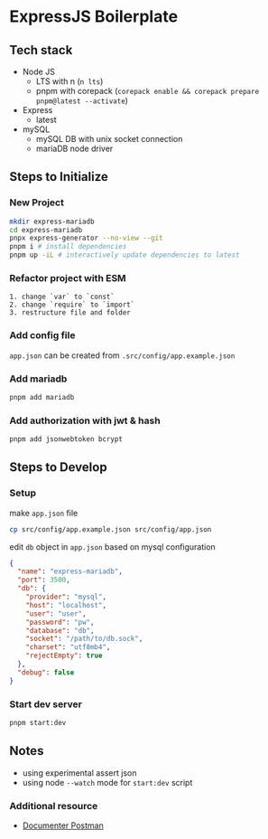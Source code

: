 # ExpressJS Boilerplate

## Tech stack

- Node JS
  - LTS with n (`n lts`)
  - pnpm with corepack (`corepack enable && corepack prepare pnpm@latest --activate`)
- Express
  - latest
- mySQL
  - mySQL DB with unix socket connection
  - mariaDB node driver

## Steps to Initialize

### New Project

```sh
mkdir express-mariadb
cd express-mariadb
pnpx express-generator --no-view --git
pnpm i # install dependencies
pnpm up -iL # interactively update dependencies to latest
```

### Refactor project with ESM

```
1. change `var` to `const`
2. change `require` to `import`
3. restructure file and folder
```

### Add config file

`app.json` can be created from `.src/config/app.example.json`

### Add mariadb

```sh
pnpm add mariadb
```

### Add authorization with jwt & hash

```sh
pnpm add jsonwebtoken bcrypt
```

## Steps to Develop

### Setup

make `app.json` file

```sh
cp src/config/app.example.json src/config/app.json
```

edit `db` object in `app.json` based on mysql configuration

```json
{
  "name": "express-mariadb",
  "port": 3500,
  "db": {
    "provider": "mysql",
    "host": "localhost",
    "user": "user",
    "password": "pw",
    "database": "db",
    "socket": "/path/to/db.sock",
    "charset": "utf8mb4",
    "rejectEmpty": true
  },
  "debug": false
}
```

### Start dev server

```sh
pnpm start:dev
```

## Notes

- using experimental assert json
- using node `--watch` mode for `start:dev` script

### Additional resource

- [Documenter Postman](https://documenter.getpostman.com/view/12986024/2s9Xy5LVVr)
